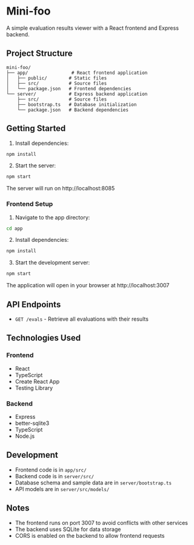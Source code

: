 # Mini-foo

A simple evaluation results viewer with a React frontend and Express backend.

## Project Structure

```
mini-foo/
├── app/                # React frontend application
│   ├── public/        # Static files
│   ├── src/           # Source files
│   └── package.json   # Frontend dependencies
└── server/            # Express backend application
    ├── src/           # Source files
    ├── bootstrap.ts   # Database initialization
    └── package.json   # Backend dependencies
```

## Getting Started

1. Install dependencies:
```bash
npm install
```

2. Start the server:
```bash
npm start
```

The server will run on http://localhost:8085

### Frontend Setup

1. Navigate to the app directory:
```bash
cd app
```

2. Install dependencies:
```bash
npm install
```

3. Start the development server:
```bash
npm start
```

The application will open in your browser at http://localhost:3007

## API Endpoints

- `GET /evals` - Retrieve all evaluations with their results

## Technologies Used

### Frontend
- React
- TypeScript
- Create React App
- Testing Library

### Backend
- Express
- better-sqlite3
- TypeScript
- Node.js

## Development

- Frontend code is in `app/src/`
- Backend code is in `server/src/`
- Database schema and sample data are in `server/bootstrap.ts`
- API models are in `server/src/models/`



## Notes

- The frontend runs on port 3007 to avoid conflicts with other services
- The backend uses SQLite for data storage
- CORS is enabled on the backend to allow frontend requests

